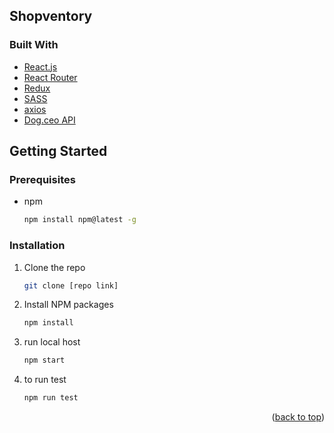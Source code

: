 <div id="top"></div>

## Shopventory

### Built With

- [React.js](https://reactjs.org/)
- [React Router](https://reactrouter.com/)
- [Redux](https://redux.js.org/)
- [SASS](https://sass-lang.com/)
- [axios](https://www.axios.com/)
- [Dog.ceo API](https://dog.ceo/dog-api/documentation/)

<!-- GETTING STARTED -->

## Getting Started

### Prerequisites

- npm
  ```sh
  npm install npm@latest -g
  ```

### Installation

1. Clone the repo
   ```sh
   git clone [repo link]
   ```
2. Install NPM packages
   ```sh
   npm install
   ```
3. run local host

   ```js
   npm start

   ```

4. to run test
   ```js
   npm run test
   ```

<p align="right">(<a href="#top">back to top</a>)</p>
